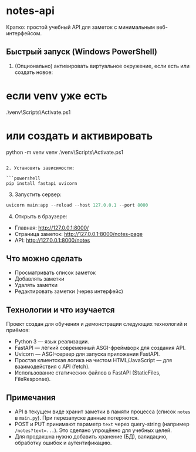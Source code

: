 # notes-api

Кратко: простой учебный API для заметок с минимальным веб-интерфейсом.

## Быстрый запуск (Windows PowerShell)
1. (Опционально) активировать виртуальное окружение, если есть или создать новое:

# если venv уже есть
.\venv\Scripts\Activate.ps1

# или создать и активировать
python -m venv venv
.\venv\Scripts\Activate.ps1
```

2. Установить зависимости:

```powershell
pip install fastapi uvicorn
```

3. Запустить сервер:

```powershell
uvicorn main:app --reload --host 127.0.0.1 --port 8000
```

4. Открыть в браузере:

- Главная: http://127.0.0.1:8000/
- Страница заметок: http://127.0.0.1:8000/notes-page
- API: http://127.0.0.1:8000/notes


## Что можно сделать
- Просматривать список заметок
- Добавлять заметки
- Удалять заметки
- Редактировать заметки (через интерфейс)

## Технологии и что изучается
Проект создан для обучения и демонстрации следующих технологий и приёмов:

- Python 3 — язык реализации.
- FastAPI — лёгкий современный ASGI-фреймворк для создания API.
- Uvicorn — ASGI-сервер для запуска приложения FastAPI.
- Простая клиентская логика на чистом HTML/JavaScript — для взаимодействия с API (fetch).
- Использование статических файлов в FastAPI (StaticFiles, FileResponse).

## Примечания
- API в текущем виде хранит заметки в памяти процесса (список `notes` в `main.py`). При перезапуске данные потеряются.
- POST и PUT принимают параметр `text` через query-string (например `/notes?text=...`). Это сделано упрощённо для учебных целей.
- Для продакшна нужно добавить хранение (БД), валидацию, обработку ошибок и аутентификацию.
